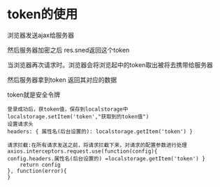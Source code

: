 # token的使用

浏览器发送ajax给服务器

然后服务器加密之后 res.sned返回这个token

当浏览器再次请求时。浏览器会将浏览起中的token取出被将去携带给服务器

然后服务器拿到token 返回其对应的数据

token就是安全令牌

```
登录成功后，获token值，保存到localstorage中 
localstorage.setItem('token',"获取到的token值")
设置请求头
headers: { 属性名(后台设置的): localstorage.getItem('token') }

请求拦截:在所有请求发送之前，将请求拦截下来，对请求的配置参数进行处理
axios.interceptors.request.use(function(config){
config.headers.属性名(后台设置的) =localstorage.getItem('token') }
	return config
}, function(error){
}
```

